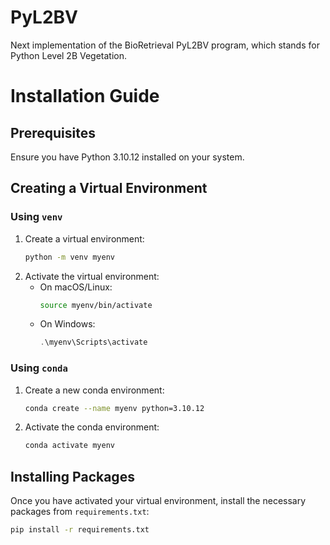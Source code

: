 # PyL2BV
 Next implementation of the BioRetrieval PyL2BV program,
 which stands for Python Level 2B Vegetation.

# Installation Guide

## Prerequisites

Ensure you have Python 3.10.12 installed on your system.

## Creating a Virtual Environment

### Using `venv`

1. Create a virtual environment:
    ```bash
    python -m venv myenv
    ```
2. Activate the virtual environment:
    - On macOS/Linux:
        ```bash
        source myenv/bin/activate
        ```
    - On Windows:
        ```powershell
        .\myenv\Scripts\activate
        ```

### Using `conda`

1. Create a new conda environment:
    ```bash
    conda create --name myenv python=3.10.12
    ```
2. Activate the conda environment:
    ```bash
    conda activate myenv
    ```

## Installing Packages

Once you have activated your virtual environment, install the necessary packages from `requirements.txt`:

```bash
pip install -r requirements.txt
```
